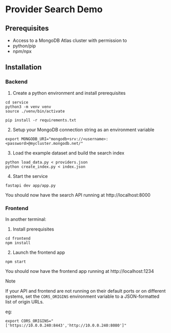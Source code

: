 Provider Search Demo
====================

## Prerequisites

- Access to a MongoDB Atlas cluster with permission to 
- python/pip
- npm/npx

## Installation

### Backend

1) Create a python environment and install prerequisites
```
cd service
python3 -m venv venv
source ./venv/bin/activate

pip install -r requirements.txt
```

2) Setup your MongoDB connection string as an environment variable
```
export MONGODB_URI="mongodb+srv://<username>:<password>@mycluster.mongodb.net/"
```

3) Load the example dataset and build the search index
```
python load_data.py < providers.json
python create_index.py < index.json
```

4) Start the service
```
fastapi dev app/app.py
```

You should now have the search API running at http://localhost:8000

### Frontend

In another terminal:

1) Install prerequisites
```
cd frontend
npm install
```

2) Launch the frontend app
```
npm start
```

You should now have the frontend app running at http://localhost:1234

> [!NOTE]
> If your API and frontend are not running on their default ports or 
> on different systems, set the `CORS_ORIGINS` environment variable to a 
> JSON-formatted list of origin URLs. 
> 
> eg:
> ```
> export CORS_ORIGINS="['https://10.0.0.240:8443','http://10.0.0.240:8080']"